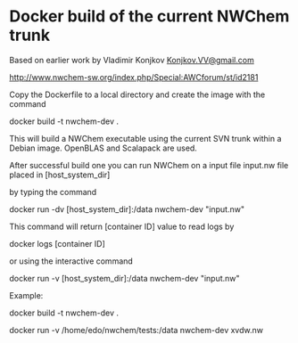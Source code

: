 Docker build of the current NWChem trunk
========================================


Based on earlier work by Vladimir Konjkov Konjkov.VV@gmail.com

 http://www.nwchem-sw.org/index.php/Special:AWCforum/st/id2181

Copy the Dockerfile to a local directory and create the image with the command

 docker build -t nwchem-dev .

This will build a NWChem executable using the current SVN trunk within a Debian image. OpenBLAS and Scalapack are used.


After successful build one you can run NWChem on a input file input.nw file placed in [host_system_dir]

by typing the command

 docker run -dv [host_system_dir]:/data nwchem-dev "input.nw"

This command will return [container ID] value to read logs by

 docker logs [container ID]
 
 or using the interactive command
 
 docker run -v [host_system_dir]:/data nwchem-dev "input.nw"
 
 
 
 Example:
 
 docker build -t nwchem-dev .

 docker run -v /home/edo/nwchem/tests:/data nwchem-dev xvdw.nw

